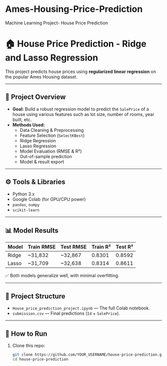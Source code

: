 # Ames-Housing-Price-Prediction
Machine Learning Project- House Price Prediction
# 🏠 House Price Prediction - Ridge and Lasso Regression

This project predicts house prices using **regularized linear regression** on the popular Ames Housing dataset.

---

## 📌 Project Overview

- **Goal:** Build a robust regression model to predict the `SalePrice` of a house using various features such as lot size, number of rooms, year built, etc.
- **Methods Used:**
  - Data Cleaning & Preprocessing
  - Feature Selection (`SelectKBest`)
  - Ridge Regression
  - Lasso Regression
  - Model Evaluation (RMSE & R²)
  - Out-of-sample prediction
  - Model & result export

---

## ⚙️ Tools & Libraries

- Python 3.x
- Google Colab (for GPU/CPU power)
- `pandas`, `numpy`
- `scikit-learn`

---

## 📊 Model Results

| Model | Train RMSE | Test RMSE | Train R² | Test R² |
|-------|-------------|-----------|----------|---------|
| Ridge | ~31,832     | ~32,867   | 0.8301   | 0.8592  |
| Lasso | ~31,709     | ~32,638   | 0.8314   | 0.8611  |

✅ Both models generalize well, with minimal overfitting.

---

## 📁 Project Structure

- `House_price_prediction_project.ipynb` — The full Colab notebook.
- `submission.csv` — Final predictions (`Id` + `SalePrice`).

---

## 🚀 How to Run

1. Clone this repo:
   ```bash
   git clone https://github.com/YOUR_USERNAME/house-price-prediction.git
   cd house-price-prediction
